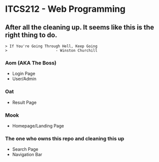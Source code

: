 # ITCS212 - Web Programming
## After all the cleaning up. It seems like this is the right thing to do.
    
    > If You're Going Through Hell, Keep Going 
    >                      - Winston Churchill

### Aom (AKA The Boss)
- Login Page
- User/Admin

### Oat 
- Result Page

### Mook
- Homepage/Landing Page

### The one who owns this repo and cleaning this up
- Search Page
- Navigation Bar